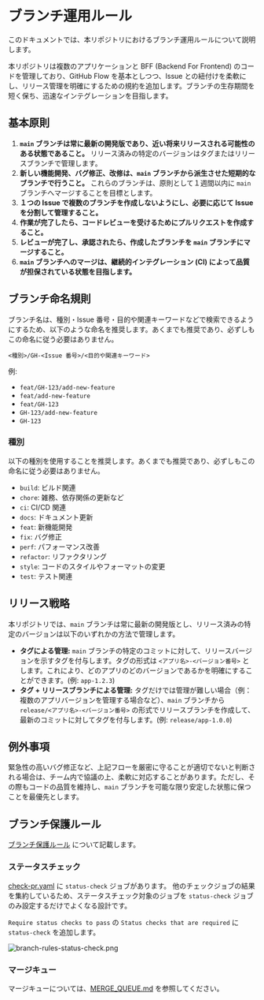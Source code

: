 # ブランチ運用ルール

このドキュメントでは、本リポジトリにおけるブランチ運用ルールについて説明します。

本リポジトリは複数のアプリケーションと BFF (Backend For Frontend) のコードを管理しており、GitHub Flow を基本としつつ、Issue との紐付けを柔軟にし、リリース管理を明確にするための規約を追加します。ブランチの生存期間を短く保ち、迅速なインテグレーションを目指します。

## 基本原則

1. **`main` ブランチは常に最新の開発版であり、近い将来リリースされる可能性のある状態であること。** リリース済みの特定のバージョンはタグまたはリリースブランチで管理します。
1. **新しい機能開発、バグ修正、改修は、`main` ブランチから派生させた短期的なブランチで行うこと。** これらのブランチは、原則として１週間以内に `main` ブランチへマージすることを目標とします。
1. **１つの Issue で複数のブランチを作成しないようにし、必要に応じて Issue を分割して管理すること。**
1. **作業が完了したら、コードレビューを受けるためにプルリクエストを作成すること。**
1. **レビューが完了し、承認されたら、作成したブランチを `main` ブランチにマージすること。**
1. **`main` ブランチへのマージは、継続的インテグレーション (CI) によって品質が担保されている状態を目指します。**

## ブランチ命名規則

ブランチ名は、種別・Issue 番号・目的や関連キーワードなどで検索できるようにするため、以下のような命名を推奨します。あくまでも推奨であり、必ずしもこの命名に従う必要はありません。

`<種別>/GH-<Issue 番号>/<目的や関連キーワード>`

例:

- `feat/GH-123/add-new-feature`
- `feat/add-new-feature`
- `feat/GH-123`
- `GH-123/add-new-feature`
- `GH-123`

### 種別

以下の種別を使用することを推奨します。あくまでも推奨であり、必ずしもこの命名に従う必要はありません。

- `build`: ビルド関連
- `chore`: 雑務、依存関係の更新など
- `ci`: CI/CD 関連
- `docs`: ドキュメント更新
- `feat`: 新機能開発
- `fix`: バグ修正
- `perf`: パフォーマンス改善
- `refactor`: リファクタリング
- `style`: コードのスタイルやフォーマットの変更
- `test`: テスト関連

## リリース戦略

本リポジトリでは、`main` ブランチは常に最新の開発版とし、リリース済みの特定のバージョンは以下のいずれかの方法で管理します。

- **タグによる管理:** `main` ブランチの特定のコミットに対して、リリースバージョンを示すタグを付与します。タグの形式は `<アプリ名>-<バージョン番号>` とします。これにより、どのアプリのどのバージョンであるかを明確にすることができます。(例: `app-1.2.3`)
- **タグ + リリースブランチによる管理:** タグだけでは管理が難しい場合（例：複数のアプリバージョンを管理する場合など）、`main` ブランチから `release/<アプリ名>-<バージョン番号>` の形式でリリースブランチを作成して、最新のコミットに対してタグを付与します。(例: `release/app-1.0.0`)

## 例外事項

緊急性の高いバグ修正など、上記フローを厳密に守ることが適切でないと判断される場合は、チーム内で協議の上、柔軟に対応することがあります。ただし、その際もコードの品質を維持し、`main` ブランチを可能な限り安定した状態に保つことを最優先とします。

## ブランチ保護ルール

[ブランチ保護ルール] について記載します。

### ステータスチェック

[check-pr.yaml] に `status-check` ジョブがあります。
他のチェックジョブの結果を集約しているため、ステータスチェック対象のジョブを `status-check` ジョブのみ設定するだけでよくなる設計です。

`Require status checks to pass` の `Status checks that are required` に `status-check` を追加します。

![branch-rules-status-check.png](./images/branch-rules-status-check.png)

### マージキュー

マージキューについては、[MERGE_QUEUE.md] を参照してください。

<!-- Links -->

[ブランチ保護ルール]: https://docs.github.com/ja/repositories/configuring-branches-and-merges-in-your-repository/managing-protected-branches/managing-a-branch-protection-rule
[check-pr.yaml]: ../../.github/workflows/check-pr.yaml
[MERGE_QUEUE.md]: ./MERGE_QUEUE.md
